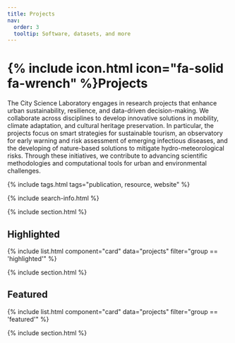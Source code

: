 ```yaml
---
title: Projects
nav:
  order: 3
  tooltip: Software, datasets, and more
---
```


# {% include icon.html icon="fa-solid fa-wrench" %}Projects

The City Science Laboratory engages in research projects that enhance urban sustainability, resilience, and data-driven decision-making. We collaborate across disciplines to develop innovative solutions in mobility, climate adaptation, and cultural heritage preservation. In particular, the projects focus on smart strategies for sustainable tourism, an observatory for early warning and risk assessment of emerging infectious diseases, and the developing of nature-based solutions to mitigate hydro-meteorological risks. Through these initiatives, we contribute to advancing scientific methodologies and computational tools for urban and environmental challenges. 

{% include tags.html tags="publication, resource, website" %}

{% include search-info.html %}

{% include section.html %}

## Highlighted

{% include list.html component="card" data="projects" filter="group == 'highlighted'" %}

{% include section.html %}

## Featured

{% include list.html component="card" data="projects" filter="group == 'featured'" %}

{% include section.html %}

<!-- ## More

{% include list.html component="card" data="projects" filter="!group" style="small" %} -->
